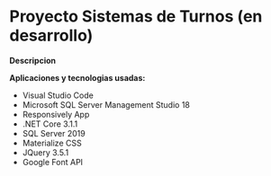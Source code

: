 # Proyecto Sistemas de Turnos (en desarrollo)

**Descripcion**



**Aplicaciones y tecnologias usadas:**

* Visual Studio Code
* Microsoft SQL Server Management Studio 18
* Responsively App
* .NET Core 3.1.1
* SQL Server 2019
* Materialize CSS
* JQuery 3.5.1
* Google Font API
